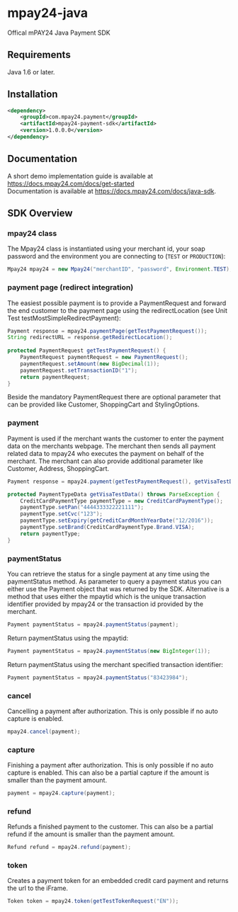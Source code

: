 # mpay24-java
Offical mPAY24 Java Payment SDK

## Requirements

Java 1.6 or later.

## Installation
```xml
<dependency>
    <groupId>com.mpay24.payment</groupId>
    <artifactId>mpay24-payment-sdk</artifactId>
    <version>1.0.0.0</version>
</dependency>
```

## Documentation

A short demo implementation guide is available at https://docs.mpay24.com/docs/get-started</br>
Documentation is available at https://docs.mpay24.com/docs/java-sdk.

## SDK Overview
### mpay24 class
The Mpay24 class is instantiated using your merchant id, your soap password and the environment you are connecting to (`TEST` or `PRODUCTION`):
```java
Mpay24 mpay24 = new Mpay24("merchantID", "password", Environment.TEST);
```

### payment page (redirect integration)
The easiest possible payment is to provide a PaymentRequest and forward the end customer to the payment page using the redirectLocation (see Unit Test testMostSimpleRedirectPayment):

```java
Payment response = mpay24.paymentPage(getTestPaymentRequest());
String redirectURL = response.getRedirectLocation();
  
protected PaymentRequest getTestPaymentRequest() {
	PaymentRequest paymentRequest = new PaymentRequest();
	paymentRequest.setAmount(new BigDecimal(1));
	paymentRequest.setTransactionID("1");
	return paymentRequest;
}
```
Beside the mandatory PaymentRequest there are optional parameter that can be provided like Customer, ShoppingCart and StylingOptions.

### payment
Payment is used if the merchant wants the customer to enter the payment data on the merchants webpage. The merchant then sends all payment related data to mpay24 who executes the payment on behalf of the merchant. The merchant can also provide additional parameter like Customer, Address, ShoppingCart.

```java
Payment response = mpay24.payment(getTestPaymentRequest(), getVisaTestData());

protected PaymentTypeData getVisaTestData() throws ParseException {
	CreditCardPaymentType paymentType = new CreditCardPaymentType();
	paymentType.setPan("4444333322221111");
	paymentType.setCvc("123");
	paymentType.setExpiry(getCreditCardMonthYearDate("12/2016"));
	paymentType.setBrand(CreditCardPaymentType.Brand.VISA);
	return paymentType;
}
```

### paymentStatus 
You can retrieve the status for a single payment at any time using the paymentStatus method. As parameter to query a payment status you can either use the Payment object that was returned by the SDK.
Alternative is a method that uses either the mpaytid which is the unique transaction identifier provided by mpay24 or the transaction id provided by the merchant.

```java
Payment paymentStatus = mpay24.paymentStatus(payment);
```

Return paymentStatus using the mpaytid:
```java
Payment paymentStatus = mpay24.paymentStatus(new BigInteger(1));
```

Return paymentStatus using the merchant specified transaction identifier:
```java
Payment paymentStatus = mpay24.paymentStatus("83423984");
```

### cancel 
Cancelling a payment after authorization. This is only possible if no auto capture is enabled.

```java
mpay24.cancel(payment);
```

### capture 
Finishing a payment after authorization. This is only possible if no auto capture is enabled. This can also be a partial capture if the amount is smaller than the payment amount.

```java
payment = mpay24.capture(payment);
```

### refund 
Refunds a finished payment to the customer. This can also be a partial refund if the amount is smaller than the payment amount.

```java
Refund refund = mpay24.refund(payment);
```

### token 
Creates a payment token for an embedded credit card payment and returns the url to the iFrame.

```java
Token token = mpay24.token(getTestTokenRequest("EN"));
```

